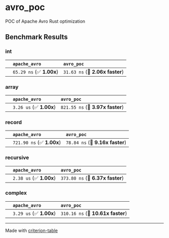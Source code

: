 # avro_poc
POC of Apache Avro Rust optimization

## Benchmark Results

### int

|        | `apache_avro`            | `avro_poc`                       |
|:-------|:-------------------------|:-------------------------------- |
|        | `65.29 ns` (✅ **1.00x**) | `31.63 ns` (🚀 **2.06x faster**)  |

### array

|        | `apache_avro`           | `avro_poc`                        |
|:-------|:------------------------|:--------------------------------- |
|        | `3.26 us` (✅ **1.00x**) | `821.55 ns` (🚀 **3.97x faster**)  |

### record

|        | `apache_avro`             | `avro_poc`                       |
|:-------|:--------------------------|:-------------------------------- |
|        | `721.90 ns` (✅ **1.00x**) | `78.84 ns` (🚀 **9.16x faster**)  |

### recursive

|        | `apache_avro`           | `avro_poc`                        |
|:-------|:------------------------|:--------------------------------- |
|        | `2.38 us` (✅ **1.00x**) | `373.80 ns` (🚀 **6.37x faster**)  |

### complex

|        | `apache_avro`           | `avro_poc`                         |
|:-------|:------------------------|:---------------------------------- |
|        | `3.29 us` (✅ **1.00x**) | `310.16 ns` (🚀 **10.61x faster**)  |

---
Made with [criterion-table](https://github.com/nu11ptr/criterion-table)

